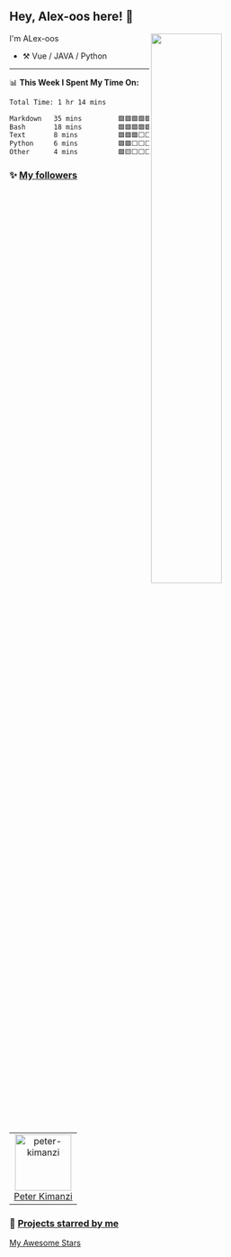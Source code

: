 <!--

Thank you if you like this profile README!

BUT, please DO NOT copy this and create your profile based on it.

You can use it as a reference, and copy a part of it, but DO NOT copy
all of this and create your profile based on it.

It is very common that you forget to change some information and leave
mine in your profile. This has happened too many times.

And, this profile README is auto-updated by GitHub Actions, you can read
[the official documentation](https://docs.github.com/actions) to learn
how to use it.

Only when you know what you are copying should you paste it. So, again,
please DO NOT copy this and create your profile based on it.

What's more, you can find other awesome profile READMEs at
https://github.com/abhisheknaiidu/awesome-github-profile-readme. There
could be a profile README that fits you better than this one.

Wish you a good-looking profile README!

                                   —— alex-oos (https://github.com/alex-oos)

-->

## Hey, Alex-oos here! :wave:

<picture>
    <source media="(prefers-color-scheme: dark)" srcset="https://github-readme-stats-alex-oos.vercel.app/api?username=alex-oos&theme=dark&show_icons=true">
    <img align="right" width="50%" src="https://github-readme-stats-alex-oos.vercel.app/api?username=alex-oos&show_icons=true">
</picture>

I'm ALex-oos 

-   :hammer_and_pick: Vue / JAVA / Python

---


📊 **This Week I Spent My Time On:**
<!--START_SECTION:waka-->

```txt
Total Time: 1 hr 14 mins

Markdown   35 mins         🟩🟩🟩🟩🟩🟩🟩🟩🟩🟩🟩🟩⬜⬜⬜⬜⬜⬜⬜⬜⬜⬜⬜⬜⬜   48.00 %
Bash       18 mins         🟩🟩🟩🟩🟩🟩🟨⬜⬜⬜⬜⬜⬜⬜⬜⬜⬜⬜⬜⬜⬜⬜⬜⬜⬜   25.45 %
Text       8 mins          🟩🟩🟩⬜⬜⬜⬜⬜⬜⬜⬜⬜⬜⬜⬜⬜⬜⬜⬜⬜⬜⬜⬜⬜⬜   11.08 %
Python     6 mins          🟩🟩⬜⬜⬜⬜⬜⬜⬜⬜⬜⬜⬜⬜⬜⬜⬜⬜⬜⬜⬜⬜⬜⬜⬜   08.55 %
Other      4 mins          🟩🟨⬜⬜⬜⬜⬜⬜⬜⬜⬜⬜⬜⬜⬜⬜⬜⬜⬜⬜⬜⬜⬜⬜⬜   05.96 %
```

<!--END_SECTION:waka-->

### :sparkles: [My followers](src/getTopFollowers.py)
<!--START_SECTION:top-followers-->
<table>
  <tr>
    <td align="center">
      <a href="https://github.com/peter-kimanzi">
        <img src="https://avatars2.githubusercontent.com/u/71552773" width="100px;" alt="peter-kimanzi"/>
      </a>
      <br />
      <a href="https://github.com/peter-kimanzi">Peter Kimanzi</a>
    </td>
  </tr>
</table>
<!--END_SECTION:top-followers-->


### :star2: [Projects starred by me](https://github.com/maguowei/starred)

[My Awesome Stars](AWESOME-STARS.md)
